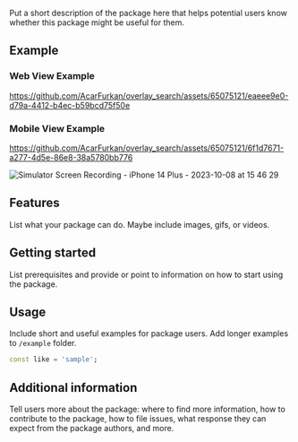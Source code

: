 <!--
This README describes the package. If you publish this package to pub.dev,
this README's contents appear on the landing page for your package.

For information about how to write a good package README, see the guide for
[writing package pages](https://dart.dev/guides/libraries/writing-package-pages).

For general information about developing packages, see the Dart guide for
[creating packages](https://dart.dev/guides/libraries/create-library-packages)
and the Flutter guide for
[developing packages and plugins](https://flutter.dev/developing-packages).
-->

 Put a short description of the package here that helps potential users
know whether this package might be useful for them.

## Example

### Web View Example

https://github.com/AcarFurkan/overlay_search/assets/65075121/eaeee9e0-d79a-4412-b4ec-b59bcd75f50e

### Mobile View Example

https://github.com/AcarFurkan/overlay_search/assets/65075121/6f1d7671-a277-4d5e-86e8-38a5780bb776

![Simulator Screen Recording - iPhone 14 Plus - 2023-10-08 at 15 46 29](https://github.com/AcarFurkan/overlay_search/assets/65075121/fef4959d-3351-4e44-b3e4-02a7883987ac)


## Features

 List what your package can do. Maybe include images, gifs, or videos.

## Getting started

 List prerequisites and provide or point to information on how to
start using the package.

## Usage

 Include short and useful examples for package users. Add longer examples
to `/example` folder.

```dart
const like = 'sample';
```

## Additional information

Tell users more about the package: where to find more information, how to
contribute to the package, how to file issues, what response they can expect
from the package authors, and more.
